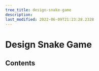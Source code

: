 ```yaml
---
tree_title: design-snake-game
description: 
last_modified: 2022-06-09T21:23:28.2328
---
```


# Design Snake Game

## Contents
